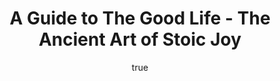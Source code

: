 ---
title: "A Guide to The Good Life - The Ancient Art of Stoic Joy"
bookCover: "/assets/book-covers/a-guide-to-the-good-life-the-ancient-art-of-stoic-joy.jpg"
slug: "a-guide-to-the-good-life-the-ancient-art-of-stoic-joy"
bookAuthor: "William B. Irvine"
rating: 10
done: false
tags: ["philosophy", "stoic", "stoicism"]
detailedNotes: false
amazonLink: ""
author:
  name: Rico Trebeljahr
  picture: "/assets/blog/profile.jpeg"
---